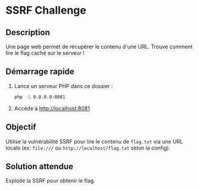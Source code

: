 # SSRF Challenge

## Description
Une page web permet de récupérer le contenu d'une URL. Trouve comment lire le flag caché sur le serveur !

## Démarrage rapide

1. Lance un serveur PHP dans ce dossier :
   ```bash
   php -S 0.0.0.0:8081
   ```
2. Accède à [http://localhost:8081](http://localhost:8081)

## Objectif
Utilise la vulnérabilité SSRF pour lire le contenu de `flag.txt` via une URL locale (ex: `file:///` ou `http://localhost/flag.txt` selon la config).

## Solution attendue
Exploite la SSRF pour obtenir le flag.

